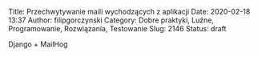 Title: Przechwytywanie maili wychodzących z aplikacji
Date: 2020-02-18 13:37
Author: filipgorczynski
Category: Dobre praktyki, Luźne, Programowanie, Rozwiązania, Testowanie
Slug: 2146
Status: draft

Django + MailHog
